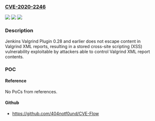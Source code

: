 ### [CVE-2020-2246](https://cve.mitre.org/cgi-bin/cvename.cgi?name=CVE-2020-2246)
![](https://img.shields.io/static/v1?label=Product&message=Jenkins%20Valgrind%20Plugin&color=blue)
![](https://img.shields.io/static/v1?label=Version&message=%3C%3D%200.28%20&color=brighgreen)
![](https://img.shields.io/static/v1?label=Vulnerability&message=CWE-79%3A%20Improper%20Neutralization%20of%20Input%20During%20Web%20Page%20Generation%20('Cross-site%20Scripting')&color=brighgreen)

### Description

Jenkins Valgrind Plugin 0.28 and earlier does not escape content in Valgrind XML reports, resulting in a stored cross-site scripting (XSS) vulnerability exploitable by attackers able to control Valgrind XML report contents.

### POC

#### Reference
No PoCs from references.

#### Github
- https://github.com/404notf0und/CVE-Flow

